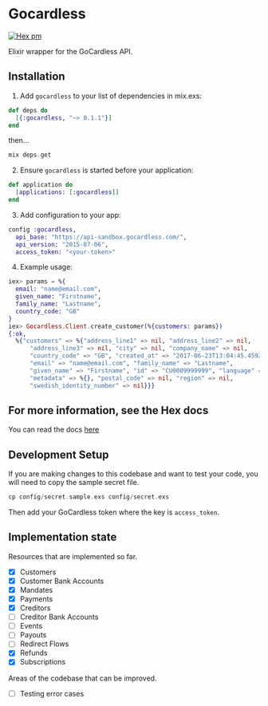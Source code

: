 # Gocardless

[![Hex pm](http://img.shields.io/hexpm/v/gocardless.svg?style=flat)](https://hex.pm/packages/gocardless)

Elixir wrapper for the GoCardless API.

## Installation

1. Add `gocardless` to your list of dependencies in mix.exs:

```elixir
def deps do
  [{:gocardless, "~> 0.1.1"}]
end
```

then...

```elixir
mix deps.get
```


2. Ensure `gocardless` is started before your application:

```elixir
def application do
  [applications: [:gocardless]]
end
```

3. Add configuration to your app:

```elixir
config :gocardless,
  api_base: "https://api-sandbox.gocardless.com/",
  api_version: "2015-07-06",
  access_token: "<your-token>"
```

4. Example usage:

```elixir
iex> params = %{
  email: "name@email.com",
  given_name: "Firstname",
  family_name: "Lastname",
  country_code: "GB"
}
iex> Gocardless.Client.create_customer(%{customers: params})
{:ok,
  %{"customers" => %{"address_line1" => nil, "address_line2" => nil,
      "address_line3" => nil, "city" => nil, "company_name" => nil,
      "country_code" => "GB", "created_at" => "2017-06-23T13:04:45.459Z",
      "email" => "name@email.com", "family_name" => "Lastname",
      "given_name" => "Firstname", "id" => "CU0009999999", "language" => "en",
      "metadata" => %{}, "postal_code" => nil, "region" => nil,
      "swedish_identity_number" => nil}}}
```

## For more information, see the Hex docs

You can read the docs [here](https://hexdocs.pm/gocardless)

## Development Setup

If you are making changes to this codebase and want to test your code, you will need to copy the sample secret file.

```elixir
cp config/secret.sample.exs config/secret.exs
```

Then add your GoCardless token where the key is `access_token`.

## Implementation state

Resources that are implemented so far.

- [x] Customers
- [x] Customer Bank Accounts
- [x] Mandates
- [x] Payments
- [x] Creditors
- [ ] Creditor Bank Accounts
- [ ] Events
- [ ] Payouts
- [ ] Redirect Flows
- [x] Refunds
- [x] Subscriptions

Areas of the codebase that can be improved.

- [ ] Testing error cases
